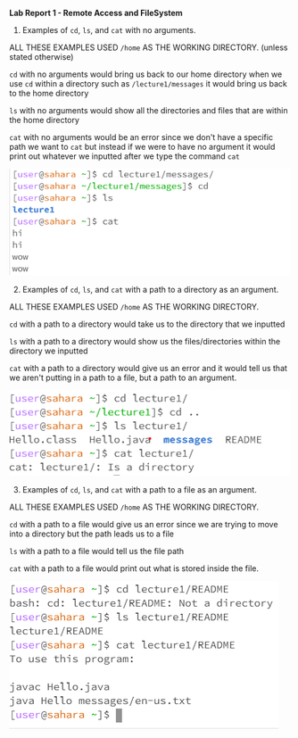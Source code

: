 **Lab Report 1 - Remote Access and FileSystem**

 1. Examples of `cd`, `ls`, and `cat` with no arguments.

ALL THESE EXAMPLES USED `/home` AS THE WORKING DIRECTORY.
(unless stated otherwise)
   
`cd` with no arguments would bring us back to our home directory
when we use `cd` within a directory such as `/lecture1/messages` it would bring us back to the home directory
   
`ls` with no arguments would show all the directories and files that are within the home directory

`cat` with no arguments would be an error since we don't have a specific path we want to `cat` but instead if we were to have no argument it would print out whatever we inputted after we type the command `cat`

![Image](Question_1.png)

 2. Examples of `cd`, `ls`, and `cat` with a path to a directory as an argument.

ALL THESE EXAMPLES USED `/home` AS THE WORKING DIRECTORY.

`cd` with a path to a directory would take us to the directory that we inputted

`ls` with a path to a directory would show us the files/directories within the directory we inputted

`cat` with a path to a directory would give us an error and it would tell us that we aren't putting in a path to a file, but a path to an argument.

![Image](Q2.png)

 3. Examples of `cd`, `ls`, and `cat` with a path to a file as an argument.

ALL THESE EXAMPLES USED `/home` AS THE WORKING DIRECTORY.

`cd` with a path to a file would give us an error since we are trying to move into a directory but the path leads us to a file

`ls` with a path to a file would tell us the file path

`cat` with a path to a file would print out what is stored inside the file.

![Image](Q3.png)


